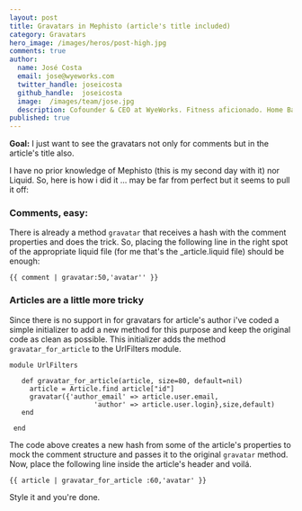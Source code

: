 ```yaml
---
layout: post
title: Gravatars in Mephisto (article's title included)
category: Gravatars
hero_image: /images/heros/post-high.jpg
comments: true
author:
  name: José Costa
  email: jose@wyeworks.com
  twitter_handle: joseicosta
  github_handle:  joseicosta
  image:  /images/team/jose.jpg
  description: Cofounder & CEO at WyeWorks. Fitness aficionado. Home Barista wannabe.
published: true
---
```

**Goal:** I just want to see the gravatars not only for comments but in the article's title also.

I have no prior knowledge of Mephisto (this is my second day with it) nor Liquid.
So, here is how i did it ... may be far from perfect but it seems to pull it off:
### Comments, easy:

There is already a method <code>gravatar</code> that receives a hash with the comment properties and does the trick.
So, placing the following line in the right spot of the appropriate liquid file (for me that's the _article.liquid file) should be enough:

<!--more-->

<pre><code>{{ comment | gravatar:50,'avatar'' }}</code></pre>

### Articles are a little more tricky

Since there is no support in for gravatars for article's author i've coded a simple initializer to add a new method for this purpose and keep the original code as clean as possible. This initializer adds the method <code>gravatar_for_article</code> to the UrlFilters module.

<pre><code>module UrlFilters
 
   def gravatar_for_article(article, size=80, default=nil)
     article = Article.find article["id"]
     gravatar({'author_email' => article.user.email,
                     'author' => article.user.login},size,default)
   end
   
 end
</code></pre>

The code above creates a new hash from some of the article's properties to mock the comment structure and passes it to the original <code>gravatar</code> method.
Now, place the following line inside the article's header and voilá.

<pre><code>{{ article | gravatar_for_article :60,'avatar' }}</code></pre>

Style it and you're done.
